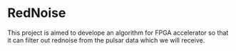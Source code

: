 # RedNoise
This project is aimed to develope an algorithm for FPGA accelerator so that it can filter out rednoise from the pulsar data which we will receive.
